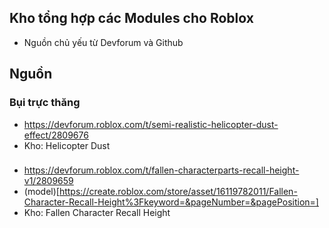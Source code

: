 ## Kho tổng hợp các Modules cho Roblox
- Nguồn chủ yếu từ Devforum và Github
## Nguồn
### Bụi trực thăng
- https://devforum.roblox.com/t/semi-realistic-helicopter-dust-effect/2809676
- Kho: Helicopter Dust
### 
- https://devforum.roblox.com/t/fallen-characterparts-recall-height-v1/2809659
- (model)[https://create.roblox.com/store/asset/16119782011/Fallen-Character-Recall-Height%3Fkeyword=&pageNumber=&pagePosition=]
- Kho: Fallen Character Recall Height